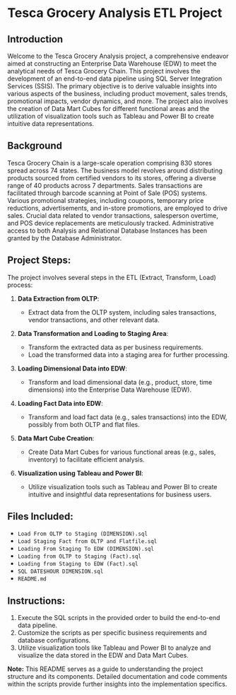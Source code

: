 # Tesca Grocery Analysis ETL Project

## Introduction
Welcome to the Tesca Grocery Analysis project, a comprehensive endeavor aimed at constructing an Enterprise Data Warehouse (EDW) to meet the analytical needs of Tesca Grocery Chain. This project involves the development of an end-to-end data pipeline using SQL Server Integration Services (SSIS). The primary objective is to derive valuable insights into various aspects of the business, including product movement, sales trends, promotional impacts, vendor dynamics, and more. The project also involves the creation of Data Mart Cubes for different functional areas and the utilization of visualization tools such as Tableau and Power BI to create intuitive data representations.

## Background
Tesca Grocery Chain is a large-scale operation comprising 830 stores spread across 74 states. The business model revolves around distributing products sourced from certified vendors to its stores, offering a diverse range of 40 products across 7 departments. Sales transactions are facilitated through barcode scanning at Point of Sale (POS) systems. Various promotional strategies, including coupons, temporary price reductions, advertisements, and in-store promotions, are employed to drive sales. Crucial data related to vendor transactions, salesperson overtime, and POS device replacements are meticulously tracked. Administrative access to both Analysis and Relational Database Instances has been granted by the Database Administrator.

## Project Steps:
The project involves several steps in the ETL (Extract, Transform, Load) process:

1. **Data Extraction from OLTP**: 
   - Extract data from the OLTP system, including sales transactions, vendor transactions, and other relevant data.

2. **Data Transformation and Loading to Staging Area**:
   - Transform the extracted data as per business requirements.
   - Load the transformed data into a staging area for further processing.

3. **Loading Dimensional Data into EDW**:
   - Transform and load dimensional data (e.g., product, store, time dimensions) into the Enterprise Data Warehouse (EDW).

4. **Loading Fact Data into EDW**:
   - Transform and load fact data (e.g., sales transactions) into the EDW, possibly from both OLTP and flat files.

5. **Data Mart Cube Creation**:
   - Create Data Mart Cubes for various functional areas (e.g., sales, inventory) to facilitate efficient analysis.

6. **Visualization using Tableau and Power BI**:
   - Utilize visualization tools such as Tableau and Power BI to create intuitive and insightful data representations for business users.

## Files Included:
- `Load From OLTP to Staging (DIMENSION).sql`
- `Load Staging Fact from OLTP and Flatfile.sql`
- `Loading From Staging To EDW (DIMENSION).sql`
- `Loading from OLTP to Staging (Fact).sql`
- `Loading from Staging to EDW (Fact).sql`
- `SQL DATE$HOUR DIMENSION.sql`
- `README.md`

## Instructions:
1. Execute the SQL scripts in the provided order to build the end-to-end data pipeline.
2. Customize the scripts as per specific business requirements and database configurations.
3. Utilize visualization tools like Tableau and Power BI to analyze and visualize the data stored in the EDW and Data Mart Cubes.


**Note:** This README serves as a guide to understanding the project structure and its components. Detailed documentation and code comments within the scripts provide further insights into the implementation specifics.
